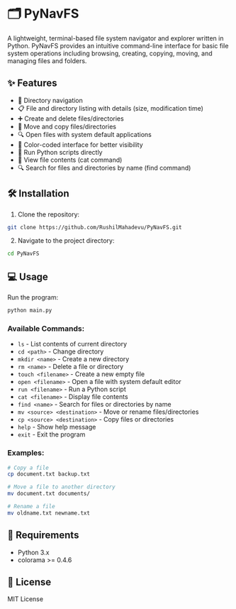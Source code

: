 # 🗂️ PyNavFS

A lightweight, terminal-based file system navigator and explorer written in Python. PyNavFS provides an intuitive command-line interface for basic file system operations including browsing, creating, copying, moving, and managing files and folders.

## ✨ Features
- 📁 Directory navigation
- 📋 File and directory listing with details (size, modification time)
- ➕ Create and delete files/directories
- 🔄 Move and copy files/directories
- 🔍 Open files with system default applications
- 🎨 Color-coded interface for better visibility
- 🐍 Run Python scripts directly
- 📝 View file contents (cat command)
- 🔍 Search for files and directories by name (find command)

## 🛠️ Installation

1. Clone the repository:
```bash
git clone https://github.com/RushilMahadevu/PyNavFS.git
```

2. Navigate to the project directory:
```bash
cd PyNavFS
```


## 💻 Usage

Run the program:
```bash
python main.py
```

### Available Commands:
- `ls` - List contents of current directory
- `cd <path>` - Change directory
- `mkdir <name>` - Create a new directory
- `rm <name>` - Delete a file or directory
- `touch <filename>` - Create a new empty file
- `open <filename>` - Open a file with system default editor
- `run <filename>` - Run a Python script
- `cat <filename>` - Display file contents
- `find <name>` - Search for files or directories by name
- `mv <source> <destination>` - Move or rename files/directories
- `cp <source> <destination>` - Copy files or directories
- `help` - Show help message
- `exit` - Exit the program

### Examples:
```bash
# Copy a file
cp document.txt backup.txt

# Move a file to another directory
mv document.txt documents/

# Rename a file
mv oldname.txt newname.txt
```

## 🔧 Requirements
- Python 3.x
- colorama >= 0.4.6

## 📝 License
MIT License

